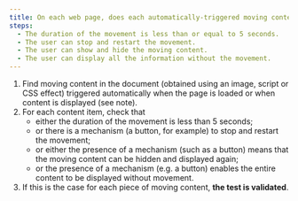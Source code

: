 ```yaml
---
title: On each web page, does each automatically-triggered moving content check one of these conditions?
steps:
  - The duration of the movement is less than or equal to 5 seconds.
  - The user can stop and restart the movement.
  - The user can show and hide the moving content.
  - The user can display all the information without the movement.
---
```


1. Find moving content in the document (obtained using an image, script or CSS effect) triggered automatically when the page is loaded or when content is displayed (see note).
2. For each content item, check that
   - either the duration of the movement is less than 5 seconds;
   - or there is a mechanism (a button, for example) to stop and restart the movement;
   - or either the presence of a mechanism (such as a button) means that the moving content can be hidden and displayed again;
   - or the presence of a mechanism (e.g. a button) enables the entire content to be displayed without movement.
3. If this is the case for each piece of moving content, **the test is validated**.
